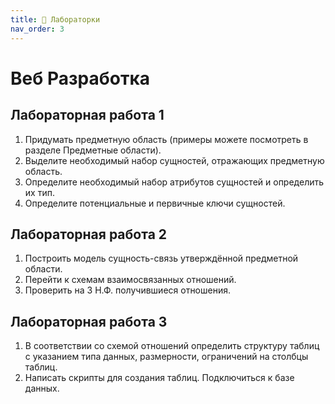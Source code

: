 ```yaml
---
title: 🧐 Лабораторки
nav_order: 3
---
```


# Веб Разработка
## Лабораторная работа 1
1.  Придумать предметную область  (примеры можете посмотреть в разделе Предметные области).
2.	Выделите необходимый набор сущностей, отражающих предметную область.
3.	Определите необходимый набор атрибутов сущностей и определить их тип.
4.	Определите потенциальные и первичные ключи сущностей.

## Лабораторная работа 2
1. Построить модель сущность-связь утверждённой предметной области.
2. Перейти к схемам взаимосвязанных отношений.
3. Проверить на 3 Н.Ф. получившиеся отношения.

## Лабораторная работа 3
1.  В соответствии со схемой отношений определить структуру таблиц с указанием типа данных, размерности, ограничений на столбцы таблиц.
2.  Написать скрипты для создания таблиц. Подключиться к базе данных.
